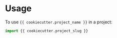 # Usage

To use `{{ cookiecutter.project_name }}` in a project:

```python
import {{ cookiecutter.project_slug }}
```
